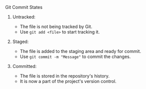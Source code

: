 Git Commit States

1. Untracked:  
   - The file is not being tracked by Git.  
   - Use `git add <file>` to start tracking it.  

2. Staged:  
   - The file is added to the staging area and ready for commit.  
   - Use `git commit -m "Message"` to commit the changes.  

3. Committed:  
   - The file is stored in the repository's history.  
   - It is now a part of the project's version control.  

